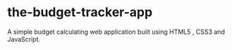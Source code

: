 # the-budget-tracker-app
A simple budget calculating web application built using HTML5 , CSS3 and JavaScript.
